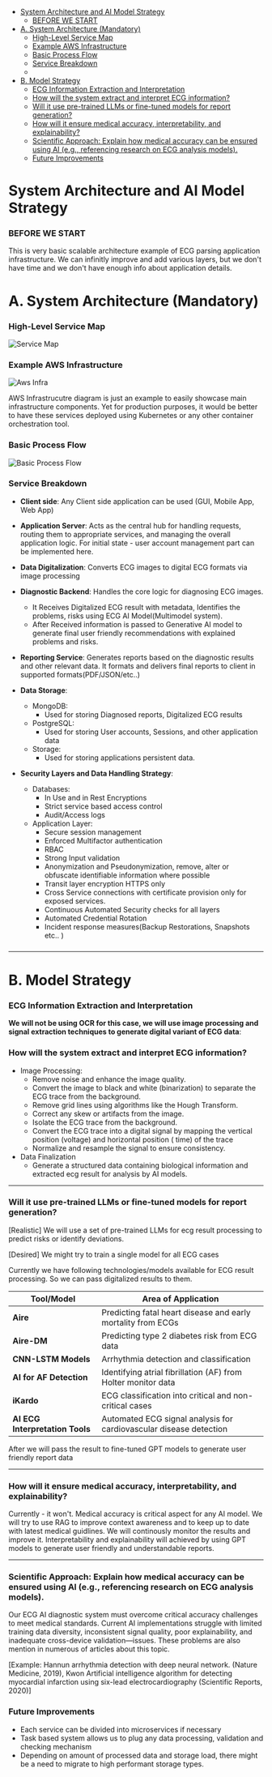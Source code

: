 - [System Architecture and AI Model Strategy](#system-architecture-and-ai-model-strategy)
  - [BEFORE WE START](#before-we-start)
- [A. System Architecture (Mandatory)](#a-system-architecture-mandatory)
  - [High-Level Service Map](#high-level-service-map)
  - [Example AWS Infrastructure](#example-aws-infrastructure)
  - [Basic Process Flow](#basic-process-flow)
  - [Service Breakdown](#service-breakdown)
  - [](#)
- [B. Model Strategy](#b-model-strategy)
  - [ECG Information Extraction and Interpretation](#ecg-information-extraction-and-interpretation)
  - [How will the system extract and interpret ECG information?](#how-will-the-system-extract-and-interpret-ecg-information)
  - [Will it use pre-trained LLMs or fine-tuned models for report generation?](#will-it-use-pre-trained-llms-or-fine-tuned-models-for-report-generation)
  - [How will it ensure medical accuracy, interpretability, and explainability?](#how-will-it-ensure-medical-accuracy-interpretability-and-explainability)
  - [Scientific Approach: Explain how medical accuracy can be ensured using AI (e.g., referencing research on ECG analysis models).](#scientific-approach-explain-how-medical-accuracy-can-be-ensured-using-ai-eg-referencing-research-on-ecg-analysis-models)
  - [Future Improvements](#future-improvements)

# System Architecture and AI Model Strategy

### BEFORE WE START

This is very basic scalable architecture example of ECG parsing application infrastructure. We can infinitly improve and
add various layers, but we don't have time and we don't have enough info about application details.

# A. System Architecture (Mandatory)

### High-Level Service Map

![Service Map](./base.png)

### Example AWS Infrastructure

![Aws Infra](./aws-example.png)

AWS Infrastrucutre diagram is just an example to easily showcase main infrastructure components. Yet for production
purposes, it would be better to have these services deployed using Kubernetes or any other container orchestration tool.

### Basic Process Flow

![Basic Process Flow](./flow.png)

### Service Breakdown

- **Client side**: Any Client side application can be used (GUI, Mobile App, Web App)
- **Application Server**: Acts as the central hub for handling requests, routing them to appropriate services, and
  managing the overall application logic. For initial state - user account management part can be implemented here.
- **Data Digitalization**:
  Converts ECG images to digital ECG formats via image processing
- **Diagnostic Backend**: Handles the core logic for diagnosing ECG images.

  - It Receives Digitalized ECG result with metadata, Identifies the problems, risks using ECG AI Model(Multimodel
    system).
  - After Received information is passed to Generative AI model to generate final user friendly recommendations with
    explained problems and risks.

- **Reporting Service**: Generates reports based on the diagnostic results and other relevant data. It formats and
  delivers final reports to client in supported formats(PDF/JSON/etc..)
- **Data Storage**:
  - MongoDB:
    - Used for storing Diagnosed reports, Digitalized ECG results
  - PostgreSQL:
    - Used for storing User accounts, Sessions, and other application data
  - Storage:
    - Used for storing applications persistent data.
- **Security Layers and Data Handling Strategy**:
  - Databases:
    - In Use and in Rest Encryptions
    - Strict service based access control
    - Audit/Access logs
  - Application Layer:
    - Secure session management
    - Enforced Multifactor authentication
    - RBAC
    - Strong Input validation
    - Anonymization and Pseudonymization, remove, alter or obfuscate identifiable information where possible
    - Transit layer encryption HTTPS only
    - Cross Service connections with certificate provision only for exposed services.
    - Continuous Automated Security checks for all layers
    - Automated Credential Rotation
    - Incident response measures(Backup Restorations, Snapshots etc.. )

###

---

# B. Model Strategy

### ECG Information Extraction and Interpretation

**We will not be using OCR for this case, we will use image processing and signal extraction techniques to generate
digital variant of ECG data**:

### How will the system extract and interpret ECG information?

- Image Processing:
  - Remove noise and enhance the image quality.
  - Convert the image to black and white (binarization) to separate the ECG trace from the background.
  - Remove grid lines using algorithms like the Hough Transform.
  - Correct any skew or artifacts from the image.
  - Isolate the ECG trace from the background.
  - Convert the ECG trace into a digital signal by mapping the vertical position (voltage) and horizontal position (
    time) of the trace
  - Normalize and resample the signal to ensure consistency.
- Data Finalization
  - Generate a structured data containing biological information and extracted ecg result for analysis by AI models.

---

### Will it use pre-trained LLMs or fine-tuned models for report generation?

[Realistic] We will use a set of pre-trained LLMs for ecg result processing to predict risks or identify deviations.

[Desired] We might try to train a single model for all ECG cases

Currently we have following technologies/models available for ECG result processing. So we can pass digitalized results
to them.

| **Tool/Model**                  | **Area of Application**                                            |
| ------------------------------- | ------------------------------------------------------------------ |
| **Aire**                        | Predicting fatal heart disease and early mortality from ECGs       |
| **Aire-DM**                     | Predicting type 2 diabetes risk from ECG data                      |
| **CNN-LSTM Models**             | Arrhythmia detection and classification                            |
| **AI for AF Detection**         | Identifying atrial fibrillation (AF) from Holter monitor data      |
| **iKardo**                      | ECG classification into critical and non-critical cases            |
| **AI ECG Interpretation Tools** | Automated ECG signal analysis for cardiovascular disease detection |

After we will pass the result to fine-tuned GPT models to generate user friendly report data

---

### How will it ensure medical accuracy, interpretability, and explainability?

Currently - it won't.
Medical accuracy is critical aspect for any AI model.
We will try to use RAG to improve context awareness and to keep up to date with latest medical guidlines. We will
continously monitor the results and improve it.
Interpretability and explainability will achieved by using GPT models to generate user friendly and understandable
reports.

---

### Scientific Approach: Explain how medical accuracy can be ensured using AI (e.g., referencing research on ECG analysis models).

Our ECG AI diagnostic system must overcome critical accuracy challenges to meet medical standards. Current AI
implementations struggle with limited training data diversity, inconsistent signal quality, poor explainability, and
inadequate cross-device validation—issues. These problems are also mention in numerous of articles about this topic.

[Example: Hannun arrhythmia detection with deep neural network. (Nature Medicine, 2019), Kwon Artificial intelligence algorithm for detecting myocardial infarction using six-lead electrocardiography (Scientific Reports, 2020)]

### Future Improvements

- Each service can be divided into microservices if necessary
- Task based system allows us to plug any data processing, validation and checking mechanism
- Depending on amount of processed data and storage load, there might be a need to migrate to high performant storage
  types.
